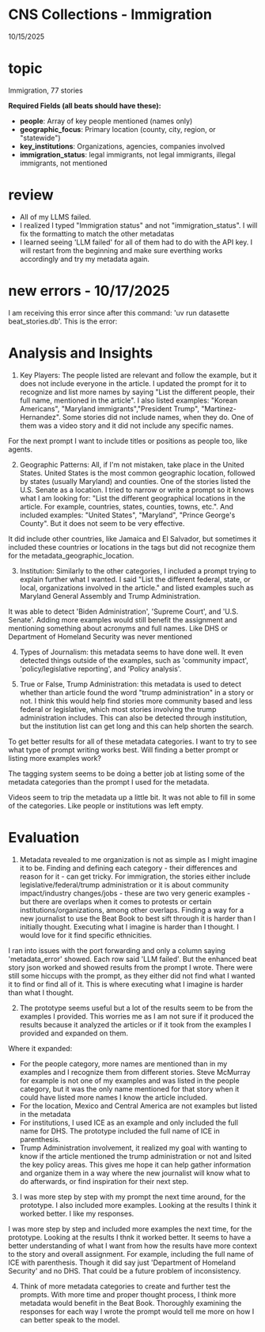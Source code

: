 # CNS Collections - Immigration  

10/15/2025

# topic
Immigration, 77 stories

**Required Fields (all beats should have these):**
- **people**: Array of key people mentioned (names only)
- **geographic_focus**: Primary location (county, city, region, or "statewide")
- **key_institutions**: Organizations, agencies, companies involved
- **immigration_status**: legal immigrants, not legal immigrants, illegal immigrants, not mentioned 

# review 
- All of my LLMS failed. 
- I realized I typed "Immigration status" and not "immigration_status". I will fix the formatting to match the other metadatas
- I learned seeing 'LLM failed' for all of them had to do with the API key. I will restart from the beginning and make sure everthing works accordingly and try my metadata again.

# new errors - 10/17/2025

I am receiving this error since after this command: 'uv run datasette beat_stories.db'. This is the error: 

# Analysis and Insights 

1. Key Players: The people listed are relevant and follow the example, but it does not include everyone in the article. I updated the prompt for it to recognize and list more names by saying "List the different people, their full name, mentioned in the article". I also listed examples: "Korean Americans", "Maryland immigrants","President Trump", "Martinez-Hernandez". Some stories did not include names, when they do. One of them was a video story and it did not include any specific names.

For the next prompt I want to include titles or positions as people too, like agents. 

2. Geographic Patterns: All, if I'm not mistaken, take place in the United States. United States is the most common geographic location, followed by states (usually Maryland) and counties. One of the stories listed the U.S. Senate as a location. I tried to narrow or write a prompt so it knows what I am looking for: "List the different geographical locations in the article. For example, countries, states, counties, towns, etc.". And included examples: "United States", "Maryland", "Prince George's County". But it does not seem to be very effective. 

It did include other countries, like Jamaica and El Salvador, but sometimes it included these countries or locations in the tags but did not recognize them for the metadata_geographic_location. 

3. Institution: Similarly to the other categories, I included a prompt trying to explain further what I wanted. I said "List the different federal, state, or local, organizations involved in the article." and listed examples such as Maryland General Assembly and Trump Administration. 

It was able to detect 'Biden Administration', 'Supreme Court', and 'U.S. Senate'. Adding more examples would still benefit the assignment and mentioning something about acronyms and full names. Like DHS or Department of Homeland Security was never mentioned

4. Types of Journalism: this metadata seems to have done well. It even detected things outside of the examples, such as 'community impact', 'policy/legislative reporting', and 'Policy analysis'. 

5. True or False, Trump Administration: this metadata is used to detect whether than article found the word "trump administration" in a story or not. I think this would help find stories more community based and less federal or legislative, which most stories involving the trump administration includes. This can also be detected through institution, but the institution list can get long and this can help shorten the search. 


To get better results for all of these metadata categories. I want to try to see what type of prompt writing works best. Will finding a better prompt or listing more examples work?

The tagging system seems to be doing a better job at listing some of the metadata categories than the prompt I used for the metadata. 

Videos seem to trip the metadata up a little bit. It was not able to fill in some of the categories. Like people or institutions was left empty. 

# Evaluation 

1. Metadata revealed to me organization is not as simple as I might imagine it to be. Finding and defining each category - their differences and reason for it - can get tricky. For immigration, the stories either include legislative/federal/trump administration or it is about community impact/industry changes/jobs - these are two very generic examples - but there are overlaps when it comes to protests or certain institutions/organizations, among other overlaps. Finding a way for a new journalist to use the Beat Book to best sift through it is harder than I initially thought. Executing what I imagine is harder than I thought. I would love for it find specific ethnicities. 

I ran into issues with the port forwarding and only a column saying 'metadata_error' showed. Each row said 'LLM failed'. But the enhanced beat story json worked and showed results from the prompt I wrote. There were still some hiccups with the prompt, as they either did not find what I wanted it to find or find all of it. This is where executing what I imagine is harder than what I thought. 

2. The prototype seems useful but a lot of the results seem to be from the examples I provided. This worries me as I am not sure if it produced the results because it analyzed the articles or if it took from the examples I provided and expanded on them. 

Where it expanded:
- For the people category, more names are mentioned than in my examples and I recognize them from different stories. Steve McMurray for example is not one of my examples and was listed in the people category, but it was the only name mentioned for that story when it could have listed more names I know the article included. 
 - For the location, Mexico and Central America are not examples but listed in the metadata
 - For institutions, I used ICE as an example and only included the full name for DHS. The prototype included the full name of ICE in parenthesis.
 - Trump Administration involvement, it realized my goal with wanting to know if the article mentioned the trump administration or not and lsited the key policy areas. This gives me hope it can help gather information and organize them in a way where the new journalist will know what to do afterwards, or find inspiration for their next step. 
 
 3. I was more step by step with my prompt the next time around, for the prototype. I also included more examples. Looking at the results I think it worked better. I like my responses.

 I was more step by step and included more examples the next time, for the prototype. Looking at the results I thnk it worked better. It seems to have a better understanding of what I want from how the results have more context to the story and overall assignment. For example, including the full name of ICE with parenthesis. Though it did say just 'Department of Homeland Security' and no DHS. That could be a future problem of inconsistency. 

 4. Think of more metadata categories to create and further test the prompts. With more time and proper thought process, I think more metadata would benefit in the Beat Book. Thoroughly examining the responses for each way I wrote the prompt would tell me more on how I can better speak to the model. 